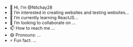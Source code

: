 - 👋 Hi, I’m @Nitchay28
- 👀 I’m interested in  creating websites and testing websites...
- 🌱 I’m currently learning ReactJS...
- 💞️ I’m looking to collaborate on ...
- 📫 How to reach me ...
- 😄 Pronouns: ...
- ⚡ Fun fact: ...

<!---
Nitchay28/Nitchay28 is a ✨ special ✨ repository because its `README.md` (this file) appears on your GitHub profile.
You can click the Preview link to take a look at your changes.
--->
